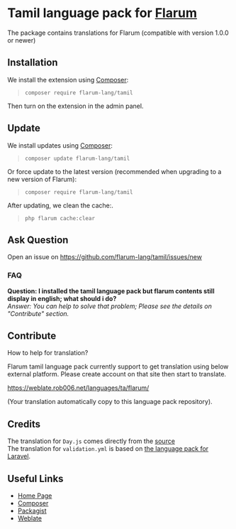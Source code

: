 # Tamil language pack for [Flarum](https://flarum.org/)

The package contains translations for Flarum (compatible with version 1.0.0 or newer)

## Installation

We install the extension using [Composer](https://getcomposer.org/):

> `composer require flarum-lang/tamil`

Then turn on the extension in the admin panel.

## Update

We install updates using [Composer](https://getcomposer.org/):

> `composer update flarum-lang/tamil`

Or force update to the latest version (recommended when upgrading to a new version of Flarum):

> `composer require flarum-lang/tamil`

After updating, we clean the cache:.

> `php flarum cache:clear`

## Ask Question 

Open an issue on https://github.com/flarum-lang/tamil/issues/new

### FAQ

**Question: I installed the tamil language pack but flarum contents still display in english; what should i do?**<br />
_Answer: You can help to solve that problem; Please see the details on "Contribute" section._

## Contribute

How to help for translation?

Flarum tamil language pack currently support to get translation using below external platform. Please create account on that site then start to translate. 

https://weblate.rob006.net/languages/ta/flarum/

(Your translation automatically copy to this language pack repository).

## Credits

The translation for `Day.js` comes directly from the [source](https://github.com/iamkun/dayjs/blob/v1.10.5/src/locale/ta.js)<br />
The translation for `validation.yml` is based on [the language pack for Laravel](https://github.com/Laravel-Lang/lang/blob/8.1.3/src/ta/validation.php).

## Useful Links

* [Home Page](https://flarum.org)
* [Composer](https://getcomposer.org/)
* [Packagist](https://packagist.org/)
* [Weblate](https://weblate.org/)


